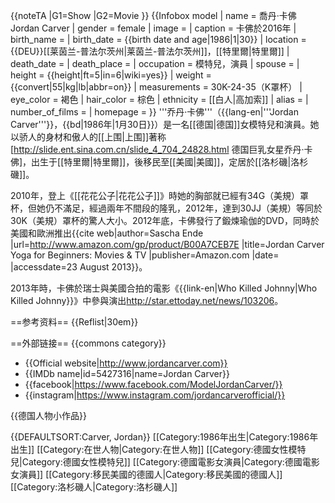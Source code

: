 {{noteTA
|G1=Show
|G2=Movie
}}
{{Infobox model
| name            = 喬丹·卡佛<br>Jordan Carver
| gender          = female
| image           =
| caption         = 卡佛於2016年
| birth_name      = 
| birth_date      = {{birth date and age|1986|1|30}}
| location        = {{DEU}}[[莱茵兰-普法尔茨州|莱茵兰-普法尔茨州]]，[[特里爾|特里爾]]
| death_date      = 
| death_place     = 
| occupation      = 模特兒，演員
| spouse          = 
| height          = {{height|ft=5|in=6|wiki=yes}}
| weight          = {{convert|55|kg|lb|abbr=on}}
| measurements    = 30K-24-35（K罩杯）
| eye_color       = 褐色
| hair_color      = 棕色
| ethnicity       = [[白人|高加索]]
| alias           = 
| number_of_films = 
| homepage        = 
}}
'''乔丹·卡佛'''（{{lang-en|'''Jordan Carver'''}}，{{bd|1986年|1月30日}}）是一名[[德国|德国]]女模特兒和演員。她以骄人的身材和傲人的[[上围|上围]]著称<ref>[http://slide.ent.sina.com.cn/slide_4_704_24828.html 德国巨乳女星乔丹·卡佛]</ref>，出生于[[特里爾|特里爾]]，後移民至[[美國|美國]]，定居於[[洛杉磯|洛杉磯]]。

2010年，登上《[[花花公子|花花公子]]》時她的胸部就已經有34G（美規）罩杯，但她仍不滿足，經過兩年不間段的隆乳，2012年，達到30JJ（美規）等同於30K（美規）罩杯的驚人大小。2012年底，卡佛發行了鍛煉瑜伽的DVD，同時於美國和歐洲推出<ref>{{cite web|author=Sascha Ende |url=http://www.amazon.com/gp/product/B00A7CEB7E |title=Jordan Carver Yoga for Beginners: Movies & TV |publisher=Amazon.com |date= |accessdate=23 August 2013}}</ref>。

2013年時，卡佛於瑞士與美國合拍的電影《{{link-en|Who Killed Johnny|Who Killed Johnny}}》中參與演出<ref>http://star.ettoday.net/news/103206</ref>。

==参考资料==
{{Reflist|30em}}

==外部链接==
{{commons category}}
* {{Official website|http://www.jordancarver.com}}
* {{IMDb name|id=5427316|name=Jordan Carver}}
* {{facebook|https://www.facebook.com/ModelJordanCarver/}}
* {{instagram|https://www.instagram.com/jordancarverofficial/}}

{{德国人物小作品}}

{{DEFAULTSORT:Carver, Jordan}}
[[Category:1986年出生|Category:1986年出生]]
[[Category:在世人物|Category:在世人物]]
[[Category:德國女性模特兒|Category:德國女性模特兒]]
[[Category:德國電影女演員|Category:德國電影女演員]]
[[Category:移民美國的德國人|Category:移民美國的德國人]]
[[Category:洛杉磯人|Category:洛杉磯人]]